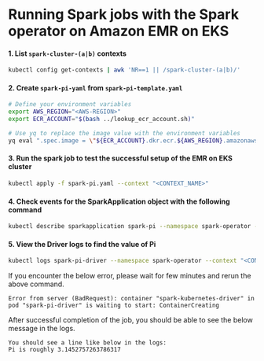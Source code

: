 # Running Spark jobs with the Spark operator on Amazon EMR on EKS


#### 1. List ```spark-cluster-(a|b)``` contexts

```sh
kubectl config get-contexts | awk 'NR==1 || /spark-cluster-(a|b)/'
```

#### 2. Create ```spark-pi-yaml``` from ```spark-pi-template.yaml```

```sh
# Define your environment variables
export AWS_REGION="<AWS-REGION>"
export ECR_ACCOUNT="$(bash ../lookup_ecr_account.sh)"

# Use yq to replace the image value with the environment variables
yq eval ".spec.image = \"${ECR_ACCOUNT}.dkr.ecr.${AWS_REGION}.amazonaws.com/spark/emr-7.1.0:latest\"" spark-pi.template.yaml > spark-pi.yaml

```

#### 3. Run the spark job to test the successful setup of the EMR on EKS cluster

```sh
kubectl apply -f spark-pi.yaml --context "<CONTEXT_NAME>"
```

#### 4. Check events for the SparkApplication object with the following command

```sh
kubectl describe sparkapplication spark-pi --namespace spark-operator --context "<CONTEXT_NAME>"
```

#### 5. View the Driver logs to find the value of Pi

```sh 
kubectl logs spark-pi-driver --namespace spark-operator --context "<CONTEXT_NAME>"
```
If you encounter the below error, please wait for few minutes and rerun the above command. 

```
Error from server (BadRequest): container "spark-kubernetes-driver" in pod "spark-pi-driver" is waiting to start: ContainerCreating
```

After successful completion of the job, you should be able to see the below message in the logs. 

```
You should see a line like below in the logs:
Pi is roughly 3.1452757263786317
```

